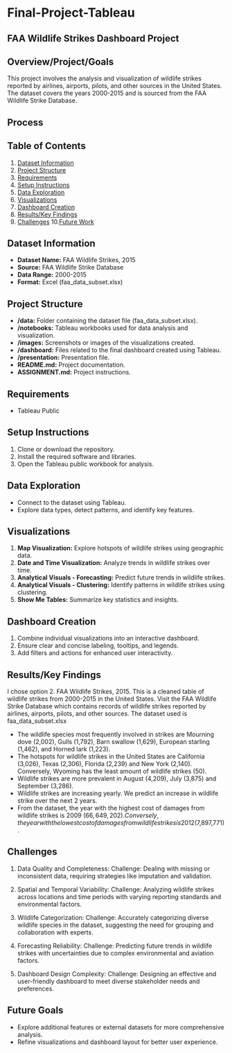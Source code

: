 # Final-Project-Tableau

## FAA Wildlife Strikes Dashboard Project

## Overview/Project/Goals

This project involves the analysis and visualization of wildlife strikes reported by airlines, airports, pilots, and other sources in the United States. The dataset covers the years 2000-2015 and is sourced from the FAA Wildlife Strike Database.

## Process

## Table of Contents

1. [Dataset Information](#dataset-information)
2. [Project Structure](#project-structure)
3. [Requirements](#requirements)
4. [Setup Instructions](#setup-instructions)
5. [Data Exploration](#data-exploration)
6. [Visualizations](#visualizations)
7. [Dashboard Creation](#dashboard-creation)
8. [Results/Key Findings](#results/key-findings)
9. [Challenges](#challenges)
10.[Future Work](#future-work)



## Dataset Information

- **Dataset Name:** FAA Wildlife Strikes, 2015
- **Source:** FAA Wildlife Strike Database
- **Data Range:** 2000-2015
- **Format:** Excel (faa_data_subset.xlsx)

## Project Structure

- **/data:** Folder containing the dataset file (faa_data_subset.xlsx).
- **/notebooks:** Tableau workbooks used for data analysis and visualization.
- **/images:** Screenshots or images of the visualizations created.
- **/dashboard:** Files related to the final dashboard created using Tableau.
- **/presentation:** Presentation file.
- **README.md:** Project documentation.
- **ASSIGNMENT.md:** Project instructions.

## Requirements

- Tableau Public 

## Setup Instructions

1. Clone or download the repository.
2. Install the required software and libraries.
3. Open the Tableau public workbook for analysis.

## Data Exploration

- Connect to the dataset using Tableau.
- Explore data types, detect patterns, and identify key features.

## Visualizations

1. **Map Visualization:** Explore hotspots of wildlife strikes using geographic data.
2. **Date and Time Visualization:** Analyze trends in wildlife strikes over time.
3. **Analytical Visuals - Forecasting:** Predict future trends in wildlife strikes.
4. **Analytical Visuals - Clustering:** Identify patterns in wildlife strikes using clustering.
5. **Show Me Tables:** Summarize key statistics and insights.

## Dashboard Creation

1. Combine individual visualizations into an interactive dashboard.
2. Ensure clear and concise labeling, tooltips, and legends.
3. Add filters and actions for enhanced user interactivity.


## Results/Key Findings
I chose option 2. FAA Wildlife Strikes, 2015. This is a cleaned table of wildlife strikes from 2000-2015 in the United States. Visit the FAA Wildlife Strike Database which contains records of wildlife strikes reported by airlines, airports, pilots, and other sources. The dataset used is  faa_data_subset.xlsx

- The wildlife species most frequently involved in strikes are Mourning dove (2,002), Gulls (1,792), Barn swallow (1,629), European starling (1,462), and Horned lark (1,223).
- The hotspots for wildlife strikes in the United States are California (3,026), Texas (2,306), Florida (2,239) and New York (2,140). Conversely, Wyoming has the least amount of wildlife strikes (50).
- Wildlife strikes are more prevalent in August (4,209), July (3,875) and September (3,286).
- Wildlife strikes are increasing yearly. We predict an increase in wildlife strike over the next 2 years.
- From the dataset, the year with the highest cost of damages from wildlife strikes is 2009 ($66,649,202). Conversely, the year with the lowest cost of damages from wildlife strikes is 2012 ($7,897,771).



## Challenges 
1. Data Quality and Completeness:
Challenge: Dealing with missing or inconsistent data, requiring strategies like imputation and validation.

2. Spatial and Temporal Variability:
Challenge: Analyzing wildlife strikes across locations and time periods with varying reporting standards and environmental factors.

3. Wildlife Categorization:
Challenge: Accurately categorizing diverse wildlife species in the dataset, suggesting the need for grouping and collaboration with experts.

4. Forecasting Reliability:
Challenge: Predicting future trends in wildlife strikes with uncertainties due to complex environmental and aviation factors.

5. Dashboard Design Complexity:
Challenge: Designing an effective and user-friendly dashboard to meet diverse stakeholder needs and preferences.

## Future Goals

- Explore additional features or external datasets for more comprehensive analysis.
- Refine visualizations and dashboard layout for better user experience.

